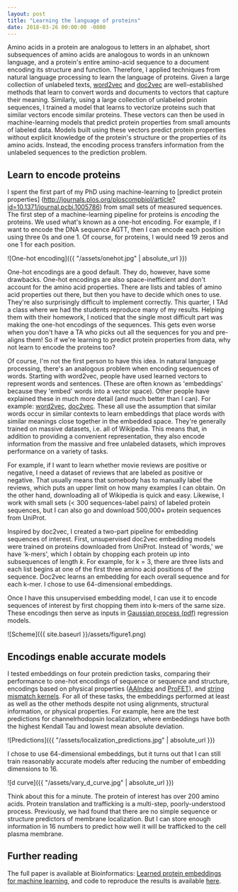 ```yaml
---
layout: post
title: "Learning the language of proteins"
date: 2018-03-26 00:00:00 -0800
---
```



Amino acids in a protein are analogous to letters in an alphabet, short subsequences of amino acids are analogous to words in an unknown language, and a protein's entire amino-acid sequence to a document encoding its structure and function. Therefore, I applied techniques from natural language processing to learn the language of proteins. Given a large collection of unlabeled texts, [word2vec](https://papers.nips.cc/paper/5021-distributed-representations-of-words-and-phrases-and-their-compositionality.pdf) and [doc2vec](https://arxiv.org/abs/1405.4053) are well-established methods that learn to convert words and documents to vectors that capture their meaning. Similarly, using a large collection of unlabeled protein sequences, I trained a model that learns to vectorize proteins such that similar vectors encode similar proteins. These vectors can then be used in machine-learning models that predict protein properties from small amounts of labeled data. Models built using these vectors predict protein properties without explicit knowledge of the protein's structure or the properties of its amino acids. Instead, the encoding process transfers information from the unlabeled sequences to the prediction problem.

## Learn to encode proteins

I spent the first part of my PhD using machine-learning to [predict protein properties] (http://journals.plos.org/ploscompbiol/article?id=10.1371/journal.pcbi.1005786) from small sets of measured sequences. The first step of a machine-learning pipeline for proteins is *encoding* the proteins. We used what's known as a one-hot encoding. For example, if I want to encode the DNA sequence AGTT, then I can encode each position using three 0s and one 1. Of course, for proteins, I would need 19 zeros and one 1 for each position.

![One-hot encoding]({{ "/assets/onehot.jpg" | absolute_url }})

One-hot encodings are a good default. They do, however, have some drawbacks. One-hot encodings are also space-inefficient and don't account for the amino acid properties. There are lists and tables of amino acid properties out there, but then you have to decide which ones to use. They're also surprisingly difficult to implement correctly. This quarter, I TAd a class where we had the students reproduce many of my results. Helping them with their homework, I noticed that the single most difficult part was making the one-hot encodings of the sequences. This gets even worse when you don't have a TA who picks out all the sequences for you and pre-aligns them!  So if we're learning to predict protein properties from data, why not learn to encode the proteins too?

Of course, I'm not the first person to have this idea. In natural language processing, there's an analogous problem when encoding sequences of words. Starting with word2vec, people have used learned vectors to represent words and sentences. (These are often known as 'embeddings' because they 'embed' words into a vector space). Other people have explained these in much more detail (and much better than I can). For example: [word2vec](https://blog.acolyer.org/2016/04/21/the-amazing-power-of-word-vectors/), [doc2vec](https://blog.acolyer.org/2016/06/01/distributed-representations-of-sentences-and-documents/). These all use the assumption that similar words occur in similar contexts to learn embeddings that place words with similar meanings close together in the embedded space. They're generally trained on massive datasets, i.e. all of Wikipedia. This means that, in addition to providing a convenient representation, they also encode information from the massive and free unlabeled datasets, which improves performance on a variety of tasks.

For example, if I want to learn whether movie reviews are positive or negative, I need a dataset of reviews that are labeled as positive or negative. That usually means that somebody has to manually label the reviews, which puts an upper limit on how many examples I can obtain. On the other hand, downloading all of Wikipedia is quick and easy. Likewise, I work with small sets (< 300 sequences-label pairs) of labeled protein sequences, but I can also go and download 500,000+ protein sequences from UniProt.

Inspired by doc2vec, I created a two-part pipeline for embedding sequences of interest. First, unsupervised doc2vec embedding models were trained on proteins downloaded from UniProt. Instead of 'words,' we have 'k-mers', which I obtain by chopping each protein up into subsequences of length *k*. For example, for k = 3, there are three lists and each list begins at one of the first three amino acid positions of the sequence. Doc2vec learns an embedding for each overall sequence and for each k-mer. I chose to use 64-dimensional embeddings.

Once I have this unsupervised embedding model, I can use it to encode sequences of interest by first chopping them into k-mers of the same size. These encodings then serve as inputs in [Gaussian process (pdf)](http://www.gaussianprocess.org/gpml/chapters/RW.pdf) regression models.

![Scheme]({{ site.baseurl }}/assets/figure1.png)


## Encodings enable accurate models

I tested embeddings on four protein prediction tasks, comparing their performance to one-hot encodings of sequence or sequence and structure, encodings based on physical properties ([AAIndex](https://www.ncbi.nlm.nih.gov/pubmed/9847231) and [ProFET](https://academic.oup.com/bioinformatics/article/31/21/3429/194375)), and [string mismatch kernels](https://academic.oup.com/bioinformatics/article/20/4/467/192308). For all of these tasks, the embeddings performed at least as well as the other methods despite not using alignments, structural information, or physical properties. For example, here are the test predictions for channelrhodopsin localization, where embeddings have both the highest Kendall Tau and lowest mean absolute deviation.

![Predictions]({{ "/assets/localization_predictions.jpg" | absolute_url }})

I chose to use 64-dimensional embeddings, but it turns out that I can still train reasonably accurate models after reducing the number of embedding dimensions to 16.

![d curve]({{ "/assets/vary_d_curve.jpg" | absolute_url }})

Think about this for a minute. The protein of interest has over 200 amino acids. Protein translation and trafficking is a multi-step, poorly-understood process. Previously, we had found that there are no simple sequence or structure predictors of membrane localization. But I can store enough information in 16 numbers to predict how well it will be trafficked to the cell plasma membrane.

## Further reading

The full paper is available at Bioinformatics:  [Learned protein embeddings for machine learning](https://academic.oup.com/bioinformatics/advance-article/doi/10.1093/bioinformatics/bty178/4951834?guestAccessKey=aa420938-7c4a-4c47-8763-bad82d936d10), and code to reproduce the results is available [here](https://github.com/fhalab/embeddings_reproduction).
